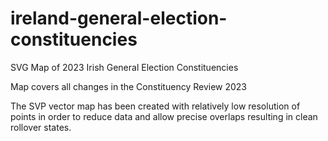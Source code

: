 # ireland-general-election-constituencies
SVG Map of 2023 Irish General Election Constituencies

Map covers all changes in the Constituency Review 2023

The SVP vector map has been created with relatively low resolution of points in order to reduce data and allow precise overlaps resulting in clean rollover states.




